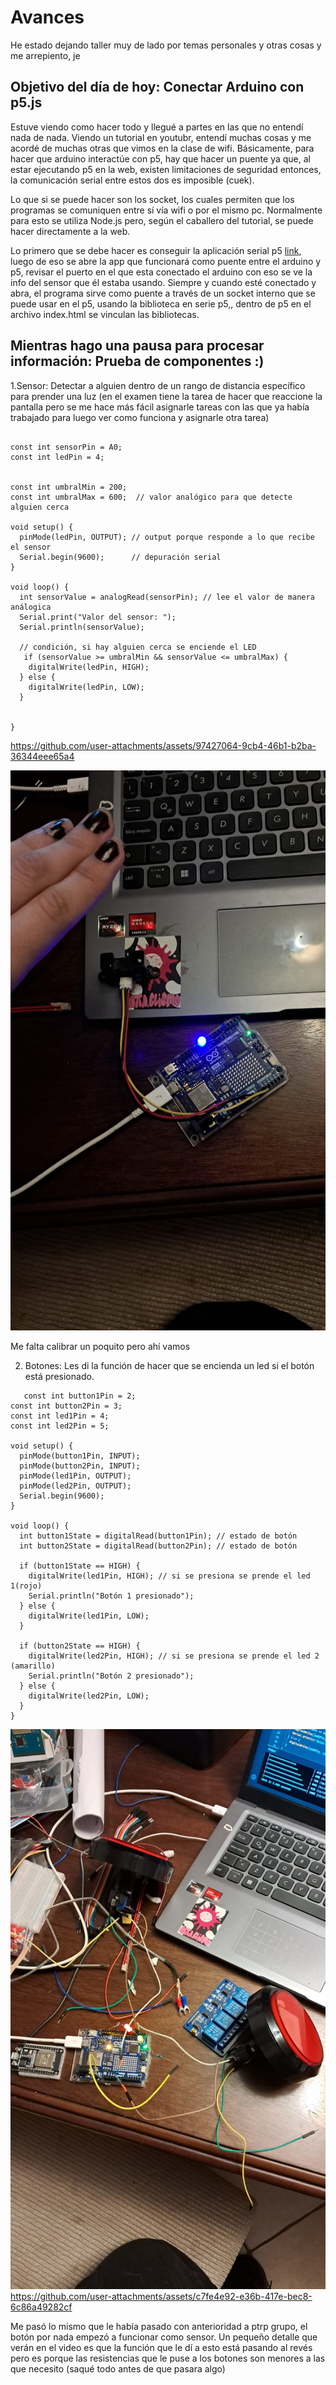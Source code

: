 # Avances 

He estado dejando taller muy de lado por temas personales y otras cosas y me arrepiento, je

## Objetivo del día de hoy: Conectar Arduino con p5.js

Estuve viendo como hacer todo y llegué a partes en las que no entendí nada de nada. 
Viendo un tutorial en youtubr, entendí muchas cosas y me acordé de muchas otras que vimos en la clase de wifi. 
Básicamente, para hacer que arduino interactúe con p5, hay que hacer un puente ya que, al estar ejecutando p5 en la web, existen limitaciones de seguridad entonces, la comunicación serial entre estos dos es imposible (cuek). 

Lo que si se puede hacer son los socket, los cuales permiten que los programas se comuniquen entre sí vía wifi o por el mismo pc. Normalmente para esto se utiliza Node.js pero, según el caballero del tutorial, se puede hacer directamente a la web.

Lo primero que se debe hacer es conseguir la aplicación serial p5 [link](https://github.com/p5-serial/p5.serialcontrol/releases/tag/0.1.2), luego de eso se abre la app que funcionará como puente entre el arduino y p5, revisar el puerto en el que esta conectado el arduino con eso se ve la info del sensor que él estaba usando. Siempre y cuando esté conectado y abra, el programa sirve como puente a través de un socket interno que se puede usar en el p5, usando la biblioteca en serie p5,, dentro de p5 en el archivo index.html se vinculan las bibliotecas.

## Mientras hago una pausa para procesar información: Prueba de componentes :)

1.Sensor: Detectar a alguien dentro de un rango de distancia específico para prender una luz (en el examen tiene la tarea de hacer que reaccione la pantalla pero se me hace más fácil asignarle tareas con las que ya había trabajado para luego ver como funciona y asignarle otra tarea) 

```

const int sensorPin = A0; 
const int ledPin = 4;     


const int umbralMin = 200;
const int umbralMax = 600;  // valor analógico para que detecte alguien cerca

void setup() {
  pinMode(ledPin, OUTPUT); // output porque responde a lo que recibe el sensor
  Serial.begin(9600);      // depuración serial
}

void loop() {
  int sensorValue = analogRead(sensorPin); // lee el valor de manera análogica
  Serial.print("Valor del sensor: ");
  Serial.println(sensorValue);            

  // condición, si hay alguien cerca se enciende el LED
   if (sensorValue >= umbralMin && sensorValue <= umbralMax) {
    digitalWrite(ledPin, HIGH);   
  } else { 
    digitalWrite(ledPin, LOW);    
  }


}

```


https://github.com/user-attachments/assets/97427064-9cb4-46b1-b2ba-36344eee65a4


![foto](prueba.jpg)

Me falta calibrar un poquito pero ahí vamos

2. Botones: Les di la función de hacer que se encienda un led si el botón está presionado.
```
   const int button1Pin = 2;  
const int button2Pin = 3;  
const int led1Pin = 4;    
const int led2Pin = 5;    

void setup() {
  pinMode(button1Pin, INPUT); 
  pinMode(button2Pin, INPUT); 
  pinMode(led1Pin, OUTPUT);   
  pinMode(led2Pin, OUTPUT);   
  Serial.begin(9600);         
}

void loop() {
  int button1State = digitalRead(button1Pin); // estado de botón
  int button2State = digitalRead(button2Pin); // estado de botón
  
  if (button1State == HIGH) {
    digitalWrite(led1Pin, HIGH); // si se presiona se prende el led 1(rojo)
    Serial.println("Botón 1 presionado");
  } else {
    digitalWrite(led1Pin, LOW);  
  }

  if (button2State == HIGH) {
    digitalWrite(led2Pin, HIGH); // si se presiona se prende el led 2 (amarillo)
    Serial.println("Botón 2 presionado");
  } else {
    digitalWrite(led2Pin, LOW);  
  }
}
```
![botones](botones.jpg)
https://github.com/user-attachments/assets/c7fe4e92-e36b-417e-bec8-6c86a49282cf

Me pasó lo mismo que le había pasado con anterioridad a ptrp grupo, el botón por nada empezó a funcionar como sensor. 
Un pequeño detalle que verán en el video es que la función que le dí a esto está pasando al revés pero es porque las resistencias que le puse a los botones son menores a las que necesito (saqué todo antes de que pasara algo) 

